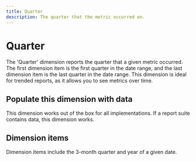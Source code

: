 ```yaml
---
title: Quarter
description: The quarter that the metric occurred on.
---
```


# Quarter

The 'Quarter' dimension reports the quarter that a given metric occurred. The first dimension item is the first quarter in the date range, and the last dimension item is the last quarter in the date range. This dimension is ideal for trended reports, as it allows you to see metrics over time.

## Populate this dimension with data

This dimension works out of the box for all implementations. If a report suite contains data, this dimension works.

## Dimension items

Dimension items include the 3-month quarter and year of a given date.
